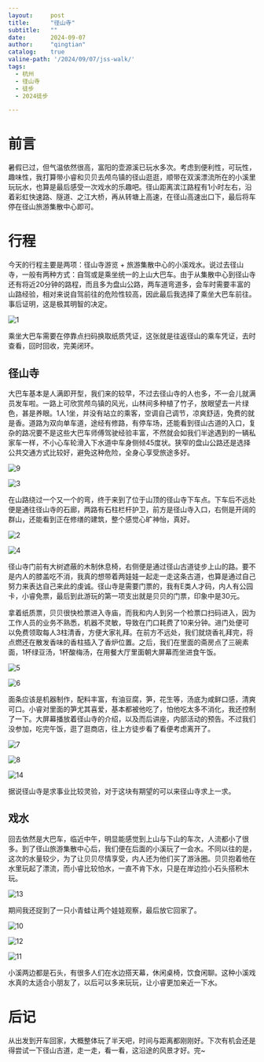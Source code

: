 ```yaml
---
layout:     post
title:      "径山寺"
subtitle:   ""
date:       2024-09-07
author:     "qingtian"
catalog:    true
valine-path: '/2024/09/07/jss-walk/'
tags:
  - 杭州
  - 径山寺
  - 徒步
  - 2024徒步

---
```


# 前言

暑假已过，但气温依然很高，富阳的壶源溪已玩水多次。考虑到便利性，可玩性，趣味性，我打算带小睿和贝贝去颅鸟镇的径山逛逛，顺带在双溪漂流所在的小溪里玩玩水，也算是最后感受一次戏水的乐趣吧。径山距离滨江路程有1小时左右，沿着彩虹快速路、隧道、之江大桥，再从转塘上高速，在径山高速出口下，最后将车停在径山旅游集散中心即可。

# 行程

今天的行程主要是两项：径山寺游览 + 旅游集散中心的小溪戏水。说过去径山寺，一般有两种方式：自驾或是乘坐统一的上山大巴车。由于从集散中心到径山寺还有将近20分钟的路程，而且多为盘山公路，两车道弯道多，会车时需要丰富的山路经验，相对来说自驾前往的危险性较高，因此最后我选择了乘坐大巴车前往。事后证明，这是极其明智的决定。

![1](http://img.qingtian16265.com/20240907001.jpeg)

乘坐大巴车需要在停靠点扫码换取纸质凭证，这张就是往返径山的乘车凭证，去时查看，回时回收，完美闭环。

## 径山寺

大巴车基本是人满即开型，我们来的较早，不过去径山寺的人也多，不一会儿就满员发车啦。一路上可欣赏颅鸟镇的风光，山林间多种植了竹子，放眼望去一片绿色，甚是养眼。1人1坐，并没有站立的乘客，空调自己调节，凉爽舒适，免费的就是香。道路为双向单车道，途经有修路，有停车场，还能看到径山古道的入口，复杂的路况要不是这些大巴车师傅驾驶经验丰富，不然就会如我们半途遇到的一辆私家车一样，不小心车轮滑入下水道中车身侧倾45度状。狭窄的盘山公路还是选择公共交通方式比较好，避免这种危险，全身心享受旅途多好。

![9](http://img.qingtian16265.com/20240907009.jpeg)

![3](http://img.qingtian16265.com/20240907003.jpeg)

在山路绕过一个又一个的弯，终于来到了位于山顶的径山寺下车点。下车后不远处便是通往径山寺的石廊，两路有石柱栏杆护卫，前方是径山寺入口，右侧是开阔的群山，还能看到正在修缮的建筑，整个感觉心旷神怡，真好。

![2](http://img.qingtian16265.com/20240907002.jpeg)

![4](http://img.qingtian16265.com/20240907004.jpeg)

径山寺门前有大树遮蔽的木制休息椅，右侧便是通过径山古道徒步上山的路。要不是内人的膝盖吃不消，我真的想带着两娃娃一起走一走这条古道，也算是通过自己努力来表达自己来此的虔诚。径山寺是需要门票的，我有E类人才码，内人有公园卡，小睿免票，最后到此游玩的第一项支出就是贝贝的门票，印象中是30元。

拿着纸质票，贝贝很快检票进入寺庙，而我和内人到另一个检票口扫码进入，因为工作人员的业务不熟悉，机器不灵敏，导致在门口耗费了10来分钟。进门处便可以免费领取每人3柱清香，方便大家礼拜。在前方不远处，我们就烧香礼拜完，将点燃还在散发香味的香柱插入了香炉位置。之后，我们在里面的斋房点了三碗素面，1杯绿豆汤，1杯酸梅汤，在用餐大厅里面朝大屏幕而坐进食午饭。

![5](http://img.qingtian16265.com/20240907005.jpeg)

![6](http://img.qingtian16265.com/20240907006.jpeg)

面条应该是机器制作，配料丰富，有油豆腐，笋，花生等，汤底为咸鲜口感，清爽可口。小睿对里面的笋尤其喜爱，基本都被他吃了，怕他吃太多不消化，我还控制了一下。大屏幕播放着径山寺的介绍，以及而后讲座，内部活动的预告。不过我们没参加，吃完午饭，逛了逛商店，往上方徒步看了看便考虑离开了。

![7](http://img.qingtian16265.com/20240907007.jpeg)

![8](http://img.qingtian16265.com/20240907008.jpeg)

![14](http://img.qingtian16265.com/20240907014.jpeg)

据说径山寺是求事业比较灵验，对于这块有期望的可以来径山寺求上一求。

## 戏水

回去依然是大巴车，临近中午，明显能感觉到上山与下山的车次，人流都小了很多。到了径山旅游集散中心后，我们便在后面的小溪玩了一会水。不同以往的是，这次的水量较少，为了让贝贝尽情享受，内人还为他们买了游泳圈。贝贝抱着他在水里玩起了漂流，而小睿比较怕水，一直不肯下水，只是在岸边捡小石头搭积木玩。

![13](http://img.qingtian16265.com/20240907013.jpeg)

期间我还捉到了一只小青蛙让两个娃娃观察，最后放它回家了。

![10](http://img.qingtian16265.com/20240907010.jpeg)

![12](http://img.qingtian16265.com/20240907012.jpeg)

![11](http://img.qingtian16265.com/20240907011.jpeg)

小溪两边都是石头，有很多人们在水边搭天幕，休闲桌椅，饮食闲聊。这种小溪戏水真的太适合小朋友了，以后可以多来玩玩，让小睿更加亲近一下水。

# 后记

从出发到开车回家，大概整体玩了半天吧，时间与距离都刚刚好。下次有机会还是得尝试一下径山古道，走一走，看一看，这沿途的风景才好。完~


